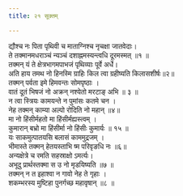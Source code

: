 ```yaml
---
title: २१ सूक्तम्

---
```

द्यौश्च नः पिता पृथिवी च माताग्निश्च नृचक्षा जातवेदाः।  
ते तक्मानमधराञ्चं न्यञ्चं दशाह्नमस्यन्त्वधि दूरमस्मत् ॥१ ॥  
तक्मन् यं ते क्षेत्रभागमपाभजं पृथिव्याः पूर्वे अर्धे।  
अति हाय तमथ नो हिनस्मि ग्राहिः किल त्वा ग्रहीष्यति किलासशीर्षः॥२॥  
तक्मन् पर्वता इमे हिमवन्तः सोमपृष्ठाः ।  
वातं दूतं भिषजं नो अक्रन् नश्येतो मरटाङ् अभि ॥ ३ ॥  
न त्वा स्त्रियः कामयन्ते न पुमांसः कतमे चन ।  
नेह तक्मन् काम्या अल्पो रोदिति नो महान् ॥४॥  
मा नो हिंसीर्महतो मा हिंसीर्मह्यस्त्वम् ।  
कुमारान् बभ्रो मा हिंसीर्मा नो हिंसीः कुमार्यः ॥ १५ ॥  
यः साकमुत्पातयसि बलासं काममुद्रजम् ।  
भीमास्ते तक्मन् हेतयस्ताभि ष्म परिवृङधि नः ॥६॥  
अन्यक्षेत्रे च रमति सहस्राक्षो ऽमर्त्यः।  
अभूदु प्रार्थस्तक्मा स उ नो मृडयिष्यति ॥७ ॥  
तक्मन् न त इहाश्वा न गावो नेह ते गृहाः ।  
शकम्भरस्य मुष्टिहा पुनर्गच्छ महावृषान् ॥८ ॥  